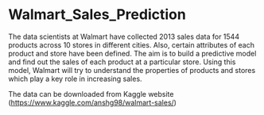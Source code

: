 # Walmart_Sales_Prediction

The data scientists at Walmart have collected 2013 sales data for 1544 products across 10 stores in different cities. 
Also, certain attributes of each product and store have been defined. 
The aim is to build a predictive model and find out the sales of each product at a particular store.
Using this model, Walmart will try to understand the properties of products and stores which play a key role in increasing sales.

The data can be downloaded from Kaggle website (https://www.kaggle.com/anshg98/walmart-sales/)
